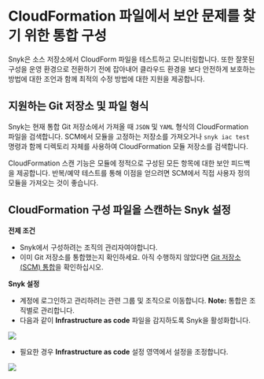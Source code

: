 # CloudFormation 파일에서 보안 문제를 찾기 위한 통합 구성

Snyk은 소스 저장소에서 CloudForm 파일을 테스트하고 모니터링합니다. 또한 잘못된 구성을 운영 환경으로 전환하기 전에 잡아내어 클라우드 환경을 보다 안전하게 보호하는 방법에 대한 조언과 함께 최적의 수정 방법에 대한 지원을 제공합니다.

## 지원하는 Git 저장소 및 파일 형식

Snyk는 현재 통합 Git 저장소에서 가져올 때 `JSON` 및 `YAML` 형식의 CloudFormation 파일을 검색합니다. SCM에서 모듈을 고정하는 저장소를 가져오거나 `snyk iac test` 명령과 함께 디렉토리 자체를 사용하여 CloudFormation 모듈 저장소를 검색합니다.

CloudFormation 스캔 기능은 모듈에 정적으로 구성된 모든 항목에 대한 보안 피드백을 제공합니다. 반복/예약 테스트를 통해 이점을 얻으려면 SCM에서 직접 사용자 정의 모듈을 가져오는 것이 좋습니다.

## CloudFormation 구성 파일을 스캔하는 Snyk 설정

**전제 조건**

* Snyk에서 구성하려는 조직의 관리자여야합니다.
* 이미 Git 저장소를 통합했는지 확인하세요. 아직 수행하지 않았다면 [Git 저장소(SCM) 통합](../../../features/integrations/git-repository-scm-integrations/)을 확인하십시오.

**Snyk 설정**

* 계정에 로그인하고 관리하려는 관련 그룹 및 조직으로 이동합니다. **Note:** 통합은 조직별로 관리합니다.
* 다음과 같이 **Infrastructure as code** 파일을 감지하도록 Snyk을 활성화합니다.

![](../../../.gitbook/assets/enable\_snyk\_to\_detect\_kubernetes\_configuration\_files.gif)

* 필요한 경우 **Infrastructure as code** 설정 영역에서 설정을 조정합니다.

![](../../../.gitbook/assets/screen\_shot\_2021-06-22\_at\_11.44.07.png)
